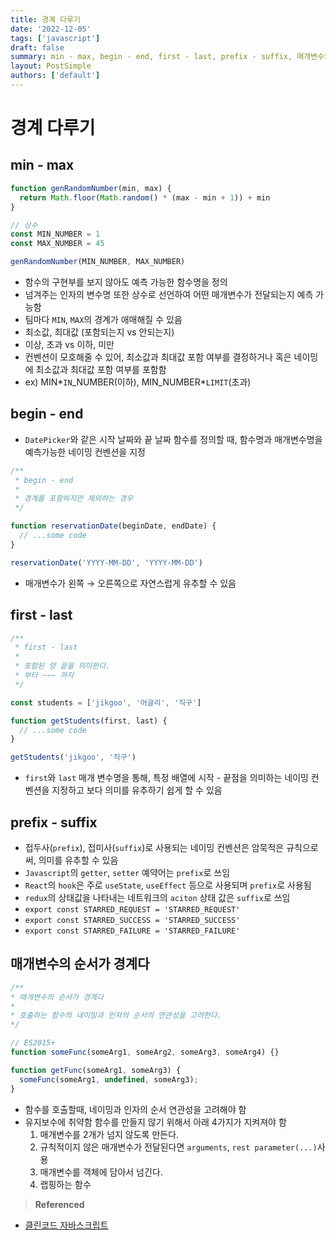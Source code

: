 ```yaml
---
title: 경계 다루기
date: '2022-12-05'
tags: ['javascript']
draft: false
summary: min - max, begin - end, first - last, prefix - suffix, 매개변수의 순서가 경계다
layout: PostSimple
authors: ['default']
---
```


# 경계 다루기

## min - max

```jsx
function genRandomNumber(min, max) {
  return Math.floor(Math.random() * (max - min + 1)) + min
}

// 상수
const MIN_NUMBER = 1
const MAX_NUMBER = 45

genRandomNumber(MIN_NUMBER, MAX_NUMBER)
```

- 함수의 구현부를 보지 않아도 예측 가능한 함수명을 정의
- 넘겨주는 인자의 변수명 또한 상수로 선언하여 어떤 매개변수가 전달되는지 예측 가능함
- 팀마다 `MIN`, `MAX`의 경계가 애매해질 수 있음
- 최소값, 최대값 (포함되는지 vs 안되는지)
- 이상, 초과 vs 이하, 미만
- 컨벤션이 모호해줄 수 있어, 최소값과 최대값 포함 여부를 결정하거나 혹은 네이밍에 최소값과 최대값 포함 여부를 포함함
- ex) MIN*`IN`\_NUMBER(이하), MIN_NUMBER*`LIMIT`(초과)

## begin - end

- `DatePicker`와 같은 시작 날짜와 끝 날짜 함수를 정의할 때, 함수명과 매개변수명을 예측가능한 네이밍 컨벤션을 지정

```jsx
/**
 * begin - end
 *
 * 경계를 포함하지만 제외하는 경우
 */

function reservationDate(beginDate, endDate) {
  // ...some code
}

reservationDate('YYYY-MM-DD', 'YYYY-MM-DD')
```

- 매개변수가 왼쪽 → 오른쪽으로 자연스럽게 유추할 수 있음

## first - last

```jsx
/**
 * first - last
 *
 * 포함된 양 끝을 의미한다.
 * 부터 ~~~ 까지
 */

const students = ['jikgoo', '어글리', '직구']

function getStudents(first, last) {
  // ...some code
}

getStudents('jikgoo', '직구')
```

- `first`와 `last` 매개 변수명을 통해, 특정 배열에 시작 - 끝점을 의미하는 네이밍 컨벤션을 지정하고 보다 의미를 유추하기 쉽게 할 수 있음

## prefix - suffix

- 접두사(`prefix`), 접미사(`suffix`)로 사용되는 네이밍 컨벤션은 암묵적은 규칙으로써, 의미를 유추할 수 있음
- `Javascript`의 `getter`, `setter` 예약어는 `prefix`로 쓰임
- `React`의 `hook`은 주로 `useState`, `useEffect` 등으로 사용되며 `prefix`로 사용됨
- `redux`의 상태값을 나타내는 네트워크의 `aciton` 상태 값은 `suffix`로 쓰임
- `export const STARRED_REQUEST = 'STARRED_REQUEST'`
- `export const STARRED_SUCCESS = 'STARRED_SUCCESS'`
- `export const STARRED_FAILURE = 'STARRED_FAILURE'`

## 매개변수의 순서가 경계다

```jsx
/**
* 매개변수의 순서가 경계다
*
* 호출하는 함수의 네이밍과 인자의 순서의 연관성을 고려한다.
*/

// ES2015+
function someFunc(someArg1, someArg2, someArg3, someArg4) {}

function getFunc(someArg1, someArg3) {
  someFunc(someArg1, undefined, someArg3);
}
```

- 함수를 호출할때, 네이밍과 인자의 순서 연관성을 고려해야 함
- 유지보수에 취약함 함수를 만들지 않기 위해서 아래 4가지가 지켜져야 함
  1. 매개변수를 2개가 넘지 않도록 만든다.
  2. 규칙적이지 않은 매개변수가 전달된다면 `arguments`, `rest parameter(...)`사용
  3. 매개변수를 객체에 담아서 넘긴다.
  4. 랩핑하는 함수

> **Referenced**

- [클린코드 자바스크립트](https://www.udemy.com/course/clean-code-js/)
````
